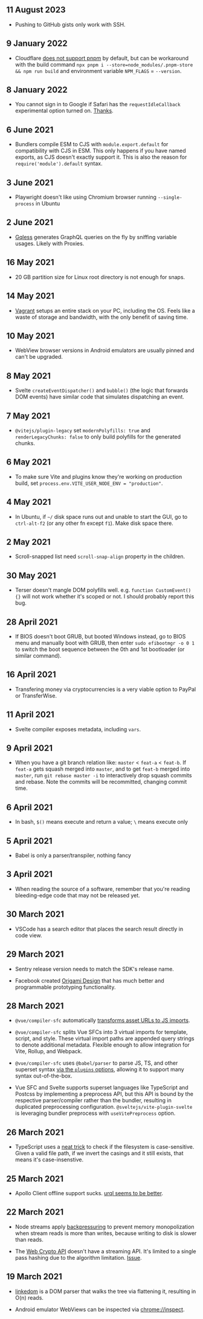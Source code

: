 <!-- Useful, but too much effort, discontinued -->

## 11 August 2023

- Pushing to GitHub gists only work with SSH.

## 9 January 2022

- Cloudflare [does not support pnpm](https://community.cloudflare.com/t/add-pnpm-to-pre-installed-cloudflare-pages-tools/288514) by default, but can be workaround with the build command `npx pnpm i --store=node_modules/.pnpm-store && npm run build` and environment variable `NPM_FLAGS` = `--version`.

## 8 January 2022

- You cannot sign in to Google if Safari has the `requestIdleCallback` experimental option turned on. [Thanks](https://discussions.apple.com/thread/251820986?answerId=251820986021#251820986021).

## 6 June 2021

- Bundlers compile ESM to CJS with `module.export.default` for compatibility with CJS in ESM. This only happens if you have named exports, as CJS doesn't exactly support it. This is also the reason for `require('module').default` syntax.

## 3 June 2021

- Playwright doesn't like using Chromium browser running `--single-process` in Ubuntu

## 2 June 2021

- [Gqless](https://github.com/gqless/gqless) generates GraphQL queries on the fly by sniffing variable usages. Likely with Proxies.

## 16 May 2021

- 20 GB partition size for Linux root directory is not enough for snaps.

## 14 May 2021

- [Vagrant](https://www.vagrantup.com) setups an entire stack on your PC, including the OS. Feels like a waste of storage and bandwidth, with the only benefit of saving time.

## 10 May 2021

- WebView browser versions in Android emulators are usually pinned and can't be upgraded.

## 8 May 2021

- Svelte `createEventDispatcher()` and `bubble()` (the logic that forwards DOM events) have similar code that simulates dispatching an event.

## 7 May 2021

- `@vitejs/plugin-legacy` set `modernPolyfills: true` and `renderLegacyChunks: false` to only build polyfills for the generated chunks.

## 6 May 2021

- To make sure Vite and plugins know they're working on production build, set `process.env.VITE_USER_NODE_ENV = "production"`.

## 4 May 2021

- In Ubuntu, if `~/` disk space runs out and unable to start the GUI, go to `ctrl-alt-f2` (or any other fn except `f1`). Make disk space there.

## 2 May 2021

- Scroll-snapped list need `scroll-snap-align` property in the children.

## 30 May 2021

- Terser doesn't mangle DOM polyfills well. e.g. `function CustomEvent() {}` will not work whether it's scoped or not. I should probably report this bug.

## 28 April 2021

- If BIOS doesn't boot GRUB, but booted Windows instead, go to BIOS menu and manually boot with GRUB, then enter `sudo efibootmgr -o 0 1` to switch the boot sequence between the 0th and 1st bootloader (or similar command).

## 16 April 2021

- Transfering money via cryptocurrencies is a very viable option to PayPal or TransferWise.

## 11 April 2021

- Svelte compiler exposes metadata, including `vars`.

## 9 April 2021

- When you have a git branch relation like: `master` < `feat-a` < `feat-b`. If `feat-a` gets squash merged into `master`, and to get `feat-b` merged into `master`, run `git rebase master -i` to interactively drop squash commits and rebase. Note the commits will be recommitted, changing commit time.

## 6 April 2021

- In bash, `$()` means execute and return a value; `\` means execute only

## 5 April 2021

- Babel is only a parser/transpiler, nothing fancy

## 3 April 2021

- When reading the source of a software, remember that you're reading bleeding-edge code that may not be released yet.

## 30 March 2021

- VSCode has a search editor that places the search result directly in code view.

## 29 March 2021

- Sentry release version needs to match the SDK's release name.

- Facebook created [Origami Design](https://origami.design/) that has much better and programmable prototyping functionality.

## 28 March 2021

- `@vue/compiler-sfc` automatically [transforms asset URLs to JS imports](https://github.com/vuejs/vue-next/blob/2424768808e493ae1b59860ccb20a7c96d72d20a/packages/compiler-sfc/src/templateTransformAssetUrl.ts#L84).

- `@vue/compiler-sfc` splits Vue SFCs into 3 virtual imports for template, script, and style. These virtual import paths are appended query strings to denote additional metadata. Flexible enough to allow integration for Vite, Rollup, and Webpack.

- `@vue/compiler-sfc` uses `@babel/parser` to parse JS, TS, and other superset syntax [via the `plugins` options](https://github.com/vuejs/vue-next/blob/2e3984fd5b4fa02b28947ebf769413d2e31e971d/packages/compiler-sfc/src/compileScript.ts#L105-L107), allowing it to support many syntax out-of-the-box.

- Vue SFC and Svelte supports superset languages like TypeScript and Postcss by implementing a preprocess API, but this API is bound by the respective parser/compiler rather than the bundler, resulting in duplicated preprocessing configuration. `@sveltejs/vite-plugin-svelte` is leveraging bundler preprocess with `useVitePreprocess` option.

## 26 March 2021

- TypeScript uses a [neat trick](https://github.com/microsoft/TypeScript/blob/aa67b16e996124ef55848eac58d7ee0b30d5b113/src/compiler/sys.ts#L1429-L1436) to check if the filesystem is case-sensitive. Given a valid file path, if we invert the casings and it still exists, that means it's case-insenstive.

## 25 March 2021

- Apollo Client offline support sucks. [urql seems to be better](https://formidable.com/open-source/urql/docs/graphcache/offline/).

## 22 March 2021

- Node streams apply [backpressuring](https://nodejs.org/en/docs/guides/backpressuring-in-streams/) to prevent memory monopolization when stream reads is more than writes, because writing to disk is slower than reads.

- The [Web Crypto API](https://developer.mozilla.org/en-US/docs/Web/API/SubtleCrypto) doesn't have a streaming API. It's limited to a single pass hashing due to the algorithm limitation. [Issue](https://github.com/w3c/webcrypto/issues/73).

## 19 March 2021

- [linkedom](https://github.com/WebReflection/linkedom) is a DOM parser that walks the tree via flattening it, resulting in O(n) reads.

- Android emulator WebViews can be inspected via [chrome://inspect](chrome://inspect).
